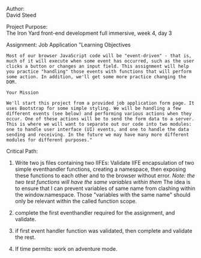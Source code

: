 Author:  
  David Steed

Project Purpose:  
  The Iron Yard front-end development full immersive, week 4, day 3

  Assignment:  Job Application
    "Learning Objectives

    Most of our browser JavaScript code will be "event-driven" - that is, much of it will execute when some event has occurred, such as the user clicks a button or changes an input field. This assignment will help you practice "handling" those events with functions that will perform some action. In addition, we'll get some more practice changing the DOM.

    Your Mission

    We'll start this project from a provided job application form page. It uses Bootstrap for some simple styling. We will be handling a few different events (see below) and performing various actions when they occur. One of these actions will be to send the form data to a server. This is where we will want to separate out our code into two modules: one to handle user interface (UI) events, and one to handle the data sending and receiving. In the future we may have many more different modules for different purposes."

Critical Path:
  1.  Write two js files containing two IIFEs:  Validate IIFE encapsulation of two simple eventhandler functions, creating a namespace, then exposing these functions to each other and to the browser without error.  *Note:  the two test functions will have the same variables within them*  The idea is to ensure that I can prevent variables of same name from clashing within the window.namespace.  Those "variables with the same name" should only be relevant within the called function scope.

  2.  complete the first eventhandler required for the assignment, and validate.

  3.  if first event handler function was validated, then complete and validate the rest.

  4.  If time permits:  work on adventure mode.
